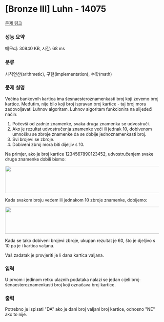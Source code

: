 # [Bronze III] Luhn - 14075 

[문제 링크](https://www.acmicpc.net/problem/14075) 

### 성능 요약

메모리: 30840 KB, 시간: 68 ms

### 분류

사칙연산(arithmetic), 구현(implementation), 수학(math)

### 문제 설명

<p>Većina bankovnih kartica ima šesnaesteroznamenkasti broj koji zovemo broj kartice. Međutim, nije bilo koji broj ispravan broj kartice - taj broj mora zadovoljavati Luhnov algoritam. Luhnov algoritam funkcionira na slijedeći način:</p>

<ol>
	<li>Počevši od zadnje znamenke, svaka druga znamenka se udvostruči.</li>
	<li>Ako je rezultat udvostručenja znamenke veći ili jednak 10, dobivenom umnošku se zbroje znamenke da se dobije jednoznamenkasti broj.</li>
	<li>Svi brojevi se zbroje.</li>
	<li>Dobiveni zbroj mora biti dijeljiv s 10.</li>
</ol>

<p>Na primjer, ako je broj kartice 1234567890123452, udvostručenjem svake druge znamenke dobili bismo: </p>

<p><img alt="" src="https://onlinejudgeimages.s3.amazonaws.com/problem/14075/%EC%8A%A4%ED%81%AC%EB%A6%B0%EC%83%B7%202017-01-02%20%EC%98%A4%ED%9B%84%203.37.04.png" style="height:89px; width:613px"></p>

<p>Kada svakom broju većem ili jednakom 10 zbroje znamenke, dobijemo: </p>

<p><img alt="" src="https://onlinejudgeimages.s3.amazonaws.com/problem/14075/%EC%8A%A4%ED%81%AC%EB%A6%B0%EC%83%B7%202017-01-02%20%EC%98%A4%ED%9B%84%203.37.15.png" style="height:88px; width:613px"></p>

<p>Kada se tako dobiveni brojevi zbroje, ukupan rezultat je 60, što je djeljivo s 10 pa je i kartica valjana.</p>

<p>Vaš zadatak je provjeriti je li dana kartica valjana. </p>

### 입력 

 <p>U prvom i jedinom retku ulaznih podataka nalazi se jedan cijeli broj: šenaesteroznamenkasti broj koji označava broj kartice. </p>

### 출력 

 <p>Potrebno je ispisati "DA" ako je dani broj valjani broj kartice, odnosno "NE" ako to nije. </p>

